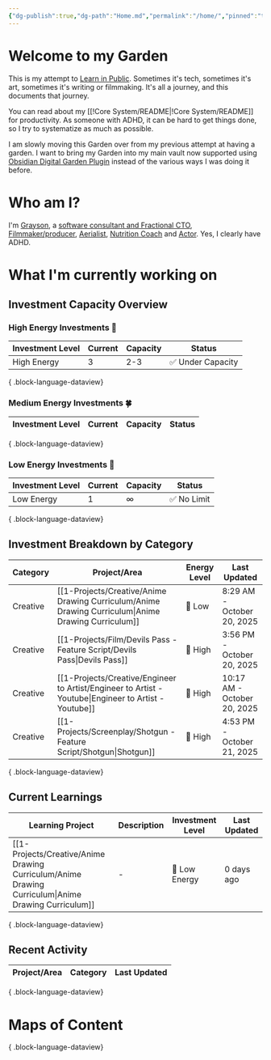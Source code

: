 ```yaml
---
{"dg-publish":true,"dg-path":"Home.md","permalink":"/home/","pinned":"true","tags":["gardenEntry"],"updated":"2025-10-20T08:27:12.766-07:00"}
---
```


# Welcome to my Garden

This is my attempt to [Learn in Public](https://www.swyx.io/learn-in-public). Sometimes it's tech, sometimes it's art, sometimes it's writing or filmmaking. It's all a journey, and this documents that journey.

You can read about my [[!Core System/README\|!Core System/README]] for productivity. As someone with ADHD, it can be hard to get things done, so I try to systematize as much as possible.

I am slowly moving this Garden over from my previous attempt at having a garden. I want to bring my Garden into my main vault now supported using [Obsidian Digital Garden Plugin](https://dg-docs.ole.dev/) instead of the various ways I was doing it before.

# Who am I?

I'm [Grayson](https://graysonarts.com), a [software consultant and Fractional CTO](https://grayson.llc), [Filmmaker/producer](https://www.imdb.com/name/nm6722099/), [Aerialist](https://www.instagram.com/graysonaerialarts), [Nutrition Coach](https://nutritiongay.com) and [Actor](https://www.tcmmodels.com/talent-men/2615356/grayson-h). Yes, I clearly have ADHD.

# What I'm currently working on

## Investment Capacity Overview

### High Energy Investments 💪
| Investment Level | Current | Capacity | Status           |
| ---------------- | ------- | -------- | ---------------- |
| High Energy      | 3       | 2-3      | ✅ Under Capacity |

{ .block-language-dataview}

### Medium Energy Investments 🍀
| Investment Level | Current | Capacity | Status |
| ---------------- | ------- | -------- | ------ |

{ .block-language-dataview}

### Low Energy Investments 🧊
| Investment Level | Current | Capacity | Status     |
| ---------------- | ------- | -------- | ---------- |
| Low Energy       | 1       | ∞        | ✅ No Limit |

{ .block-language-dataview}

## Investment Breakdown by Category

| Category | Project/Area                                                                                             | Energy Level | Last Updated                |
| -------- | -------------------------------------------------------------------------------------------------------- | ------------ | --------------------------- |
| Creative | [[1-Projects/Creative/Anime Drawing Curriculum/Anime Drawing Curriculum\|Anime Drawing Curriculum]]   | 🧊 Low       | 8:29 AM - October 20, 2025  |
| Creative | [[1-Projects/Film/Devils Pass - Feature Script/Devils Pass\|Devils Pass]]                             | 💪 High      | 3:56 PM - October 20, 2025  |
| Creative | [[1-Projects/Creative/Engineer to Artist/Engineer to Artist - Youtube\|Engineer to Artist - Youtube]] | 💪 High      | 10:17 AM - October 20, 2025 |
| Creative | [[1-Projects/Screenplay/Shotgun - Feature Script/Shotgun\|Shotgun]]                                   | 💪 High      | 4:53 PM - October 21, 2025  |

{ .block-language-dataview}


<div class="transclusion internal-embed is-loaded"><div class="markdown-embed">



## Current Learnings

| Learning Project                                                                                       | Description | Investment Level | Last Updated |
| ------------------------------------------------------------------------------------------------------ | ----------- | ---------------- | ------------ |
| [[1-Projects/Creative/Anime Drawing Curriculum/Anime Drawing Curriculum\|Anime Drawing Curriculum]] | \-          | 🧊 Low Energy    | 0 days ago   |

{ .block-language-dataview}


</div></div>


## Recent Activity

| Project/Area | Category | Last Updated |
| ------------ | -------- | ------------ |

{ .block-language-dataview}
# Maps of Content

{ .block-language-dataview}
